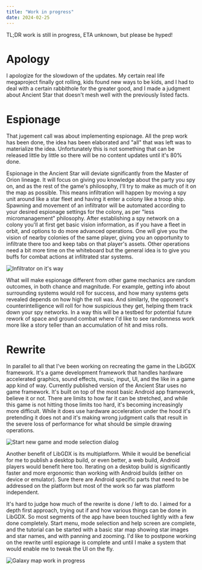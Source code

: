 ```yaml
---
title: "Work in progress"
date: 2024-02-25
---
```


TL;DR work is still in progress, ETA unknown, but please be hyped!

# Apology

I apologize for the slowdown of the updates. My certain real life megaproject finally got rolling, kids found new ways to be kids, and I had to deal with a certain rabbithole for the greater good, and I made a judgment about Ancient Star that doesn't mesh well with the previously listed facts.

# Espionage

That jugement call was about implementing espionage. All the prep work has been done, the idea has been elaborated and "all" that was left was to materialize the idea. Unfortunately this is not something that can be released little by little so there will be no content updates until it's 80% done.

Espionage in the Ancient Star will deviate significantly from the Master of Orion lineage. It will focus on giving you knowledge about the party you spy on, and as the rest of the game's philosophy, I'll try to make as much of it on the map as possible. This means infiltration will happen by moving a spy unit around like a star fleet and having it enter a colony like a troop ship. Spawning and movement of an infiltrator will be automated according to your desired espionage settings for the colony, as per "less micromanagement" philosophy. After establishing a spy network on a colony you'll at first get basic vision information, as if you have a fleet in orbit, and options to do more advanced operations. One will give you the vision of nearby colonies of the same player, giving you an opportunity to infiltrate there too and keep tabs on that player's assets. Other operations need a bit more time on the whiteboard but the general idea is to give you buffs for combat actions at infiltrated star systems.

![Infiltrator on it's way](/Ancient-Star/assets/infiltrator-flying.png)

What will make espionage different from other game mechanics are random outcomes, in both chance and magnitude. For example, getting info about surrounding systems would roll for success, and how many systems gets revealed depends on how high the roll was. And similarly, the opponent's counterintelligence will roll for how suspicious they get, helping them track down your spy networks. In a way this will be a testbed for potential future rework of space and ground combat where I'd like to see randomness work more like a story teller than an accumulation of hit and miss rolls.

# Rewrite

In parallel to all that I've been working on recreating the game in the LibGDX framework. It's a game development framework that handles hardware accelerated graphics, sound effects, music, input, UI, and the like in a game app kind of way. Currently published version of the Ancient Star uses no game framework. It's built on top of the most basic Android app framework, believe it or not. There are limits to how far it can be stretched, and while this game is not hitting those limits too hard, it's becoming increasingly more difficult. While it does use hardware acceleration under the hood it's pretending it does not and it's making wrong judgment calls that result in the severe loss of performance for what should be simple drawing operations.

![Start new game and mode selection dialog](/Ancient-Star/assets/rewrite-select-mode.png)

Another benefit of LibGDX is its multiplatform. While it would be beneficial for me to publish a desktop build, or even better, a web build, Android players would benefit here too. Iterating on a desktop build is significantly faster and more ergonomic than working with Android builds (either on device or emulator). Sure there are Android specific parts that need to be addressed on the platform but most of the work so far was platform independent.

It's hard to judge how much of the rewrite is done / left to do. I aimed for a depth first approach, trying out if and how various things can be done in LibGDX. So most segments of the app have been touched lightly with a few done completely. Start menu, mode selection and help screen are complete, and the tutorial can be started with a basic star map showing star images and star names, and with panning and zooming. I'd like to postpone working on the rewrite until espionage is complete and until I make a system that would enable me to tweak the UI on the fly.

![Galaxy map work in progress](/Ancient-Star/assets/rewrite-tutorial-wip.png)